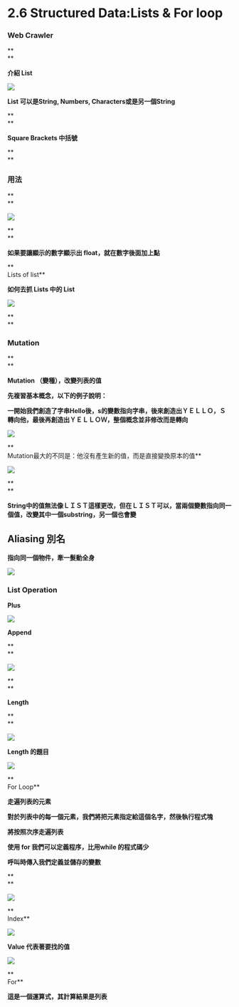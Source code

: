 # **2.6 Structured Data:Lists & For loop**

### **Web Crawler**

**    
**

**介紹 List**

![](https://lh5.googleusercontent.com/6riPZN8K67I2O5tgPi2bmDnCf-sXiFjLbsTxEHdp5YBUkl8kz7KWP8235-KfSEWtfXrroj5MPcoOfkgEj9MgPtkdWZ4AEMoLJsAL8ZaCGvLo2FORSiCdiPAXmHt1Ky2pCGG-6KSZ)

**List 可以是String, Numbers, Characters或是另一個String**

**    
**

**Square Brackets 中括號**

**    
**

### **用法**

**    
**

![](https://lh6.googleusercontent.com/LpwTZmxyNze9WBv6xP7hX_WkCYWz_OkiShnnV_H0Zq1nlX00WM-_PYdmSGSPl8WeOAlOPzz9dDWCHj9B-BdZoBgTmu_bJUXtOfnfnXxT89xqY7fuI4grAeJvBkOw8nIneOb7Lx9H)

**    
**

**如果要讓顯示的數字顯示出 float，就在數字後面加上點**

**  
Lists of list**

**如何去抓 Lists 中的 List**

![](https://lh4.googleusercontent.com/XcDK_bqLxKwPJhftzKK4N4qzUf7fMmo8sHc8TrtnH-LOMKMX3mW5uMQNe7Inozd2PzVCvZkxYDYx5IKV1lcikmVuuHJaNeBV4jfYG_RnZYkiUxgVQ6t_JMPucVCwa8oGztYexlKm)

**    
**

### **Mutation**

**    
**

**Mutation （變種），改變列表的值**

**先複習基本概念，以下的例子說明：**

**一開始我們創造了字串Hello後，s的變數指向字串，後來創造出ＹＥＬＬＯ，Ｓ轉向他，最後再創造出ＹＥＬＬＯＷ，整個概念並非修改而是轉向**

![](https://lh4.googleusercontent.com/_eo_FK6wmLStIxOFXl2ixFbsvuVwPHI2CvNNIfyZVJVy3ukt_mQ35Jr_tezFnROfsHampqkFFLQ7p4DhPAvc7d2etR-W46HQE4i6VNXNbwvNJpt8l9s-PS2iF2J8L_2HJheSUO9D)

**  
Mutation最大的不同是：他沒有產生新的值，而是直接變換原本的值**

![](https://lh4.googleusercontent.com/MsjzHXXbb6mQhSrnf8cfhd44WOCpX2v_6QhumUX0pm4GBUYDjnEsswyeSJSPjPtFcKdG7Unb6qix26ex2N4zbqYpfCKMeHzfYXGTG6B2CErjrwVhh-tt4kjsnWKik83hYuIiwB2Q)

**    
**

**String中的值無法像ＬＩＳＴ這樣更改，但在ＬＩＳＴ可以，當兩個變數指向同一個值，改變其中一個substring，另一個也會變**

## **Aliasing 別名**

**指向同一個物件，牽一髮動全身**

![](https://lh5.googleusercontent.com/FeqVR4H9JgpfTW0949dVprFc2QdeD-by9w04hq4KBKfT_MXGGXY388Z-oqLbSGUpyFGGLzIkOVvl_kUikmg6twaCJgrArvO3SIg5hDZHmOFMW-5nwWVWId9NOWa31f5Vau170nCM)

### **List Operation**

**Plus**

![](https://lh5.googleusercontent.com/khnwd1KQLgiY0Xf2TK6GYsf8XHrjC6lIqv60Mhu92f4AzyXsoIwKskR8CX7VKk6Mb-jlpLAz0ztnpYnfr1dP6dVF8n8iOjqfegGhDRLmWxsHjCV-EseIpt97djqBrm2RPvWVamCH)

**Append**

**    
**

![](https://lh6.googleusercontent.com/rBvxbnSv2MufTPoakZ-xUHNZq4FyKCHrVyGIrvvPCU6glUP_9klC1LRIlOksGp7G8S-LYRIqfvJA_g4VgLTxsFH66ky3V5f2ZFR1II0iyQrf9Ish1K1rgWiE9XzJL3wPGVIyj4VV)

**    
**

**Length**

**    
**

![](https://lh5.googleusercontent.com/6lypCWNHloyB2PuqchWkQU2hvoAHtl7b0UET5fRJdX9JzN_FtrVc-GUzMlC_wFAEktRO8CTzkrtK2aDVlC9JT8w1qWKf9my2XP931WHXUZoLnPzcv1JYLodgjXlZ53L3A1fe5Z_w)

**Length 的題目**

![](https://lh3.googleusercontent.com/GHhxp_XXzNe8YB-Ejct9nTDe5srykZ4F4S2kHNAlvHqLFh0s5huvoPkg_rNhGbnXuHgX0XC68kxXP2gfx_VqJH7b_gAMsLlZOIAwHZt2o8NpflRkZY9bKCjTzsA1DR7GS32HELhb)

**  
For Loop**

**走遍列表的元素**

**對於列表中的每一個元素，我們將把元素指定給這個名字，然後執行程式塊**

**將按照次序走遍列表**

**使用 for 我們可以定義程序，比用while 的程式碼少**

**呼叫時傳入我們定義並儲存的變數**

**    
**

![](https://lh3.googleusercontent.com/y0uQ0ANZis2Uo7rLlS1jJz9zkhTIyvWs8cqP1sWWJRzowHP-3X1lORtBXIDwpO6-bjk5mpaY_tHQ10X9u4oAgZIY3c6JQIEVwHDAzaJGKZ-KlRGZTVGLC-SvCYT0FNsuDMTRN9Ji)

**  
Index**

![](https://lh5.googleusercontent.com/tU2fGDYVNJfQzSF2VOIenj3H-aZcwKH7BaU0o-7_aizVK066VEv8Eu-IowuIj1dkuRMo_NIzIlFr0HQKxinlKoi5aRFYm6TdT9OOhre2rM1LrzmSzOChs4vPwlpx6-7G5PEiIjCE)

**Value 代表著要找的值**

![](https://lh5.googleusercontent.com/HL34Myxz9R9amTgRMY7JdbRwumHbGehtzbkKgMlAsaJ5jqAv5GMM9gEtroZdxjVXsAT4Kx7qzLRXzDKngQTzi2MyDcdadv8D89mA7yJQZGxLLahRXogjRBzcWImSwz_0Rzi4929D)

**    
For**

**這是一個運算式，其計算結果是列表**

